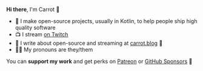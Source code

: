 **Hi there**, I'm Carrot 👋

- 🚀 I make open-source projects, usually in Kotlin, to help people ship high quality software  
- 📺 I stream [on Twitch](https://www.twitch.tv/carrot)  
- 🥕 I write about open-source and streaming at [carrot.blog](https://www.carrot.blog) 🥕  
- 🏳️‍🌈 My pronouns are they/them  

You can **support my work** and get perks on [Patreon](https://www.patreon.com/carrotcodes) or [GitHub Sponsors](https://github.com/sponsors/CarrotCodes) 🧡

<!--
**CarrotCodes/CarrotCodes** is a ✨ _special_ ✨ repository because its `README.md` (this file) appears on your GitHub profile.

Here are some ideas to get you started:

- 🔭 I’m currently working on ...
- 🌱 I’m currently learning ...
- 👯 I’m looking to collaborate on ...
- 🤔 I’m looking for help with ...
- 💬 Ask me about ...
- 📫 How to reach me: ...
- 😄 Pronouns: ...
- ⚡ Fun fact: ...
-->
